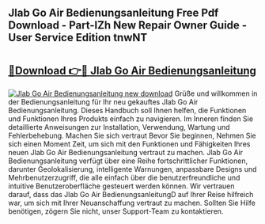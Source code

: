 ## Jlab Go Air Bedienungsanleitung Free Pdf Download - Part-IZh New Repair Owner Guide - User Service Edition tnwNT

# <h2><a href="http://df4buz.blite.top/?on=Jlab+Go+Air+Bedienungsanleitung">🔗Download 👉🔴 Jlab Go Air Bedienungsanleitung</a></h2>

[![Jlab Go Air Bedienungsanleitung new download](https://i.imgur.com/lujVjoI.png)](http://df4buz.blite.top/?on=Jlab+Go+Air+Bedienungsanleitung)
Grüße und willkommen in der Bedienungsanleitung für Ihr neu gekauftes Jlab Go Air Bedienungsanleitung. Dieses Handbuch soll Ihnen helfen, die Funktionen und Funktionen Ihres Produkts einfach zu navigieren. Im Inneren finden Sie detaillierte Anweisungen zur Installation, Verwendung, Wartung und Fehlerbehebung. Machen Sie sich vertraut Bevor Sie beginnen, Nehmen Sie sich einen Moment Zeit, um sich mit den Funktionen und Fähigkeiten Ihres neuen Jlab Go Air Bedienungsanleitung vertraut zu machen. Jlab Go Air Bedienungsanleitung verfügt über eine Reihe fortschrittlicher Funktionen, darunter Geolokalisierung, intelligente Warnungen, anpassbare Designs und Mehrbenutzerzugriff, die alle einfach über die benutzerfreundliche und intuitive Benutzeroberfläche gesteuert werden können. Wir vertrauen darauf, dass das Jlab Go Air BedienungsanleitungD auf Ihrer Reise hilfreich war, um sich mit Ihrer Neuanschaffung vertraut zu machen. Sollten Sie Hilfe benötigen, zögern Sie nicht, unser Support-Team zu kontaktieren.
